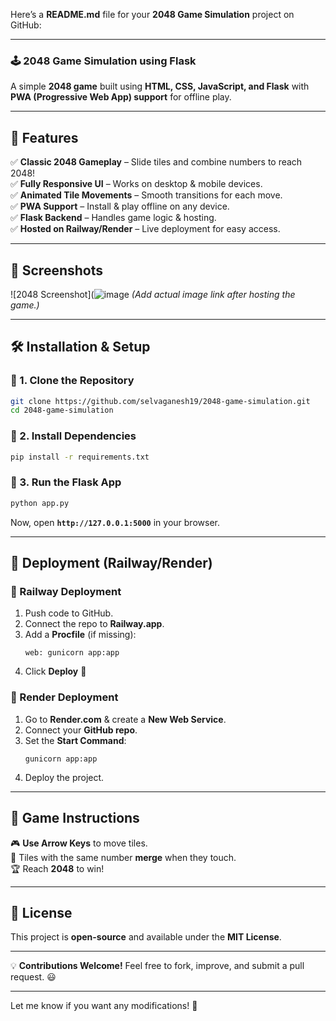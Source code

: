 Here’s a **README.md** file for your **2048 Game Simulation** project on GitHub:  

---

### **🕹 2048 Game Simulation using Flask**  
A simple **2048 game** built using **HTML, CSS, JavaScript, and Flask** with **PWA (Progressive Web App) support** for offline play.  

---

## **🚀 Features**
✅ **Classic 2048 Gameplay** – Slide tiles and combine numbers to reach 2048!  
✅ **Fully Responsive UI** – Works on desktop & mobile devices.  
✅ **Animated Tile Movements** – Smooth transitions for each move.  
✅ **PWA Support** – Install & play offline on any device.  
✅ **Flask Backend** – Handles game logic & hosting.  
✅ **Hosted on Railway/Render** – Live deployment for easy access.  

---

## **📸 Screenshots**
![2048 Screenshot](![image](https://github.com/user-attachments/assets/904622be-85a2-46ce-a530-e23e63a6cee5)
*(Add actual image link after hosting the game.)*  

---

## **🛠 Installation & Setup**
### **🔹 1. Clone the Repository**
```sh
git clone https://github.com/selvaganesh19/2048-game-simulation.git
cd 2048-game-simulation
```

### **🔹 2. Install Dependencies**
```sh
pip install -r requirements.txt
```

### **🔹 3. Run the Flask App**
```sh
python app.py
```
Now, open **`http://127.0.0.1:5000`** in your browser.

---

## **🚀 Deployment (Railway/Render)**
### **🔹 Railway Deployment**
1. Push code to GitHub.  
2. Connect the repo to **Railway.app**.  
3. Add a **Procfile** (if missing):  
   ```
   web: gunicorn app:app
   ```
4. Click **Deploy** 🚀  

### **🔹 Render Deployment**
1. Go to **Render.com** & create a **New Web Service**.  
2. Connect your **GitHub repo**.  
3. Set the **Start Command**:  
   ```
   gunicorn app:app
   ```
4. Deploy the project.  

---

## **🎯 Game Instructions**
🎮 **Use Arrow Keys** to move tiles.  
🔢 Tiles with the same number **merge** when they touch.  
🏆 Reach **2048** to win!  

---

## **📜 License**
This project is **open-source** and available under the **MIT License**.  

---

💡 **Contributions Welcome!** Feel free to fork, improve, and submit a pull request. 😃  

---
Let me know if you want any modifications! 🚀
